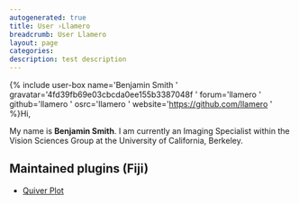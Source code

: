 ```yaml
---
autogenerated: true
title: User ›Llamero
breadcrumb: User Llamero
layout: page
categories: 
description: test description
---
```


{% include user-box name='Benjamin Smith ' gravatar='4fd39fb69e03cbcda0ee155b3387048f ' forum='llamero ' github='llamero ' osrc='llamero ' website='https://github.com/llamero ' %}Hi,

My name is **Benjamin Smith**. I am currently an Imaging Specialist within the Vision Sciences Group at the University of California, Berkeley.

Maintained plugins (Fiji)
-------------------------

-   [Quiver Plot](Quiver_Plot )
